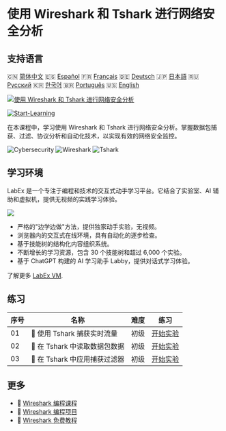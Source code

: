 # 使用 Wireshark 和 Tshark 进行网络安全分析

## 支持语言

🇨🇳 [简体中文](README_zh.md) 🇪🇸 [Español](README_es.md) 🇫🇷 [Français](README_fr.md) 🇩🇪 [Deutsch](README_de.md) 🇯🇵 [日本語](README_ja.md) 🇷🇺 [Русский](README_ru.md) 🇰🇷 [한국어](README_ko.md) 🇧🇷 [Português](README_pt.md) 🇺🇸 [English](README.md) 

[![使用 Wireshark 和 Tshark 进行网络安全分析](https://cover-creator.labex.io/cybersecurity-analysis-with-wireshark-and-tshark.png?lang=zh)](https://labex.io/zh/courses/cybersecurity-analysis-with-wireshark-and-tshark)

[![Start-Learning](https://img.shields.io/badge/Start-Learning-whitesmoke?style=for-the-badge)](https://labex.io/zh/courses/cybersecurity-analysis-with-wireshark-and-tshark)

在本课程中，学习使用 Wireshark 和 Tshark 进行网络安全分析。掌握数据包捕获、过滤、协议分析和自动化技术，以实现有效的网络安全监控。

![Cybersecurity](https://img.shields.io/badge/Cybersecurity-whitesmoke?style=for-the-badge&logo=cybersecurity)
![Wireshark](https://img.shields.io/badge/Wireshark-whitesmoke?style=for-the-badge&logo=wireshark)
![Tshark](https://img.shields.io/badge/Tshark-whitesmoke?style=for-the-badge&logo=tshark)


## 学习环境

LabEx 是一个专注于编程和技术的交互式动手学习平台。它结合了实验室、AI 辅助和虚拟机，提供无视频的实践学习体验。

![](https://tutorial-screenshot.getvm.io/images/vm-1725247253.png)

- 严格的"边学边做"方法，提供独家动手实验，无视频。
- 浏览器内的交互式在线环境，具有自动化的逐步检查。
- 基于技能树的结构化内容组织系统。
- 不断增长的学习资源，包含 30 个技能树和超过 6,000 个实验。
- 基于 ChatGPT 构建的 AI 学习助手 Labby，提供对话式学习体验。

了解更多 [LabEx VM](https://support.labex.io/using-labex/virtual-machine).

## 练习

|   序号 | 名称                          | 难度   | 练习                                                                                                                  |
|--------|-------------------------------|--------|-----------------------------------------------------------------------------------------------------------------------|
|     01 | 📖 使用 Tshark 捕获实时流量   | 初级   | <a target='_blank' href='https://labex.io/zh/tutorials/wireshark-capture-live-traffic-in-tshark-548916'>开始实验</a>  |
|     02 | 📖 在 Tshark 中读取数据包数据 | 初级   | <a target='_blank' href='https://labex.io/zh/tutorials/wireshark-read-packet-data-in-tshark-548937'>开始实验</a>      |
|     03 | 📖 在 Tshark 中应用捕获过滤器 | 初级   | <a target='_blank' href='https://labex.io/zh/tutorials/wireshark-apply-capture-filters-in-tshark-548914'>开始实验</a> |

## 更多

- 🔗 [Wireshark 编程课程](https://github.com/labex-labs/awesome-programming-courses)
- 🔗 [Wireshark 编程项目](https://github.com/labex-labs/awesome-programming-projects)
- 🔗 [Wireshark 免费教程](https://github.com/labex-labs/wireshark-free-tutorials)

